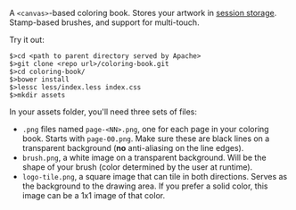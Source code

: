 A `<canvas>`-based coloring book. Stores your artwork in [session storage](https://developer.mozilla.org/en-US/docs/Web/API/Window/sessionStorage). Stamp-based brushes, and support for multi-touch.

Try it out:

```
$>cd <path to parent directory served by Apache>
$>git clone <repo url>/coloring-book.git
$>cd coloring-book/
$>bower install
$>lessc less/index.less index.css
$>mkdir assets
```

In your assets folder, you'll need three sets of files:

* `.png` files named `page-<NN>.png`, one for each page in your coloring book. Starts with `page-00.png`. Make sure these are black lines on a transparent background (**no** anti-aliasing on the line edges).
* `brush.png`, a white image on a transparent background. Will be the shape of your brush (color determined by the user at runtime).
* `logo-tile.png`, a square image that can tile in both directions. Serves as the background to the drawing area. If you prefer a solid color, this image can be a 1x1 image of that color.

